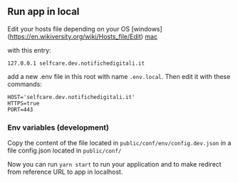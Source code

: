 ## Run app in local

Edit your hosts file depending on your OS [windows] (https://en.wikiversity.org/wiki/Hosts_file/Edit) [mac](https://osxdaily.com/2012/08/07/edit-hosts-file-mac-os-x/)

with this entry:

`127.0.0.1 selfcare.dev.notifichedigitali.it`

add a new .env file in this root with name `.env.local`. Then edit it with these commands:

```
HOST='selfcare.dev.notifichedigitali.it'
HTTPS=true
PORT=443
```
### Env variables (development)

Copy the content of the file located in `public/conf/env/config.dev.json` in a file config.json located in `public/conf/`


Now you can run `yarn start` to run your application and to make redirect from reference URL to app in localhost.
